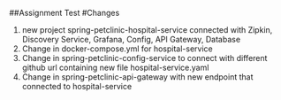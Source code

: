 ##Assignment Test
#Changes
1. new project spring-petclinic-hospital-service connected with Zipkin, Discovery Service, Grafana, Config, API Gateway, Database
2. Change in docker-compose.yml for hospital-service
3. Change in spring-petclinic-config-service to connect with different github url containing new file hospital-service.yaml
4. Change in spring-petclinic-api-gateway with new endpoint that connected to hospital-service
